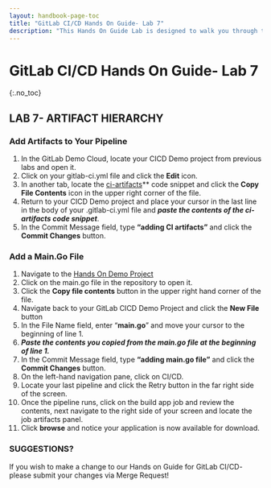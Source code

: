 ```yaml
---
layout: handbook-page-toc
title: "GitLab CI/CD Hands On Guide- Lab 7"
description: "This Hands On Guide Lab is designed to walk you through the lab exercises used in the GitLab CI/CD training course."
---
```

# GitLab CI/CD Hands On Guide- Lab 7
{:.no_toc}

## LAB 7- ARTIFACT HIERARCHY

### Add Artifacts to Your Pipeline 
1. In the GitLab Demo Cloud, locate your CICD Demo project from previous labs and open it.
2. Click on your gitlab-ci.yml file and click the **Edit** icon. 
3. In another tab, locate the [ci-artifacts](https://gitlab-core.us.gitlabdemo.cloud/training-sample-projects/ps-classes/gitlab-ci-cd-training/gitlab-cicd-hands-on-demo/-/snippets/1693)** code snippet and click the **Copy File Contents** icon in the upper right corner of the file.  
4. Return to your CICD Demo project and place your cursor in the last line in the body of your .gitlab-ci.yml file and ***paste the contents of the ci-artifacts code snippet***. 
5. In the Commit Message field, type **“adding CI artifacts”** and click the **Commit Changes** button. 

### Add a Main.Go File
1. Navigate to the [Hands On Demo Project](https://gitlab-core.us.gitlabdemo.cloud/training-sample-projects/ps-classes/gitlab-ci-cd-training/gitlab-cicd-hands-on-demo)
2. Click on the main.go file in the repository to open it. 
3. Click the **Copy file contents** button in the upper right hand corner of the file. 
4. Navigate back to your GitLab CICD Demo Project and click the **New File** button
5. In the File Name field, enter “**main.go**” and move your cursor to the beginning of line 1.  
6. ***Paste the contents you copied from the main.go file at the beginning of line 1.*** 
7. In the Commit Message field, type **“adding main.go file”** and click the **Commit Changes** button. 
8. On the left-hand navigation pane, click on CI/CD. 
9. Locate your last pipeline and click the Retry button in the far right side of the screen. 
10. Once the pipeline runs, click on the build app job and review the contents, next navigate to the right side of your screen and locate the job artifacts panel.
11. Click **browse** and notice your application is now available for download. 

### SUGGESTIONS?

If you wish to make a change to our Hands on Guide for GitLab CI/CD- please submit your changes via Merge Request!
